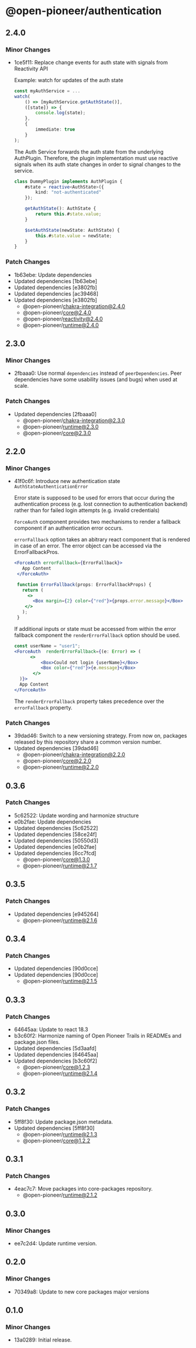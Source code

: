# @open-pioneer/authentication

## 2.4.0

### Minor Changes

-   1ce5f11: Replace change events for auth state with signals from Reactivity API

    Example: watch for updates of the auth state

    ```typescript
    const myAuthService = ...
    watch(
        () => [myAuthService.getAuthState()],
        ([state]) => {
            console.log(state);
        },
        {
            immediate: true
        }
    );
    ```

    The Auth Service forwards the auth state from the underlying AuthPlugin.
    Therefore, the plugin implementation must use reactive signals when its auth state changes in order to signal changes to the service.

    ```typescript
    class DummyPlugin implements AuthPlugin {
        #state = reactive<AuthState>({
            kind: "not-authenticated"
        });

        getAuthState(): AuthState {
            return this.#state.value;
        }

        $setAuthState(newState: AuthState) {
            this.#state.value = newState;
        }
    }
    ```

### Patch Changes

-   1b63ebe: Update dependencies
-   Updated dependencies [1b63ebe]
-   Updated dependencies [e3802fb]
-   Updated dependencies [ac39468]
-   Updated dependencies [e3802fb]
    -   @open-pioneer/chakra-integration@2.4.0
    -   @open-pioneer/core@2.4.0
    -   @open-pioneer/reactivity@2.4.0
    -   @open-pioneer/runtime@2.4.0

## 2.3.0

### Minor Changes

-   2fbaaa0: Use normal `dependencies` instead of `peerDependencies`. Peer dependencies have some usability issues (and bugs) when used at scale.

### Patch Changes

-   Updated dependencies [2fbaaa0]
    -   @open-pioneer/chakra-integration@2.3.0
    -   @open-pioneer/runtime@2.3.0
    -   @open-pioneer/core@2.3.0

## 2.2.0

### Minor Changes

-   41f0c6f: Introduce new authentication state `AuthStateAuthenticationError`

    Error state is supposed to be used for errors that occur during the authentication process (e.g. lost connection to authentication backend) rather than for failed login attempts (e.g. invalid credentials)

    `ForceAuth` component provides two mechanisms to render a fallback component if an authentication error occurs.

    `errorFallback` option takes an abitrary react component that is rendered in case of an error. The error object can be accessed via the ErrorFallbackPros.

    ```jsx
    <ForceAuth errorFallback={ErrorFallback}>
       App Content
     </ForceAuth>

     function ErrorFallback(props: ErrorFallbackProps) {
       return (
         <>
           <Box margin={2} color={"red"}>{props.error.message}</Box>
        </>
       );
     }
    ```

    If additional inputs or state must be accessed from within the error fallback component the `renderErrorFallback` option should be used.

    ```jsx
    const userName = "user1";
    <ForceAuth  renderErrorFallback={(e: Error) => (
          <>
              <Box>Could not login {userName}</Box>
              <Box color={"red"}>{e.message}</Box>
           </>
      )}>
      App Content
    </ForceAuth>
    ```

    The `renderErrorFallback` property takes precedence over the `errorFallback` property.

### Patch Changes

-   39dad46: Switch to a new versioning strategy.
    From now on, packages released by this repository share a common version number.
-   Updated dependencies [39dad46]
    -   @open-pioneer/chakra-integration@2.2.0
    -   @open-pioneer/core@2.2.0
    -   @open-pioneer/runtime@2.2.0

## 0.3.6

### Patch Changes

-   5c62522: Update wording and harmonize structure
-   e0b2fae: Update dependencies
-   Updated dependencies [5c62522]
-   Updated dependencies [58ce24f]
-   Updated dependencies [50550d3]
-   Updated dependencies [e0b2fae]
-   Updated dependencies [6cc7fcd]
    -   @open-pioneer/core@1.3.0
    -   @open-pioneer/runtime@2.1.7

## 0.3.5

### Patch Changes

-   Updated dependencies [e945264]
    -   @open-pioneer/runtime@2.1.6

## 0.3.4

### Patch Changes

-   Updated dependencies [90d0cce]
-   Updated dependencies [90d0cce]
    -   @open-pioneer/runtime@2.1.5

## 0.3.3

### Patch Changes

-   64645aa: Update to react 18.3
-   b3c60f2: Harmonize naming of Open Pioneer Trails in READMEs and package.json files.
-   Updated dependencies [5d3aafd]
-   Updated dependencies [64645aa]
-   Updated dependencies [b3c60f2]
    -   @open-pioneer/core@1.2.3
    -   @open-pioneer/runtime@2.1.4

## 0.3.2

### Patch Changes

-   5ff8f30: Update package.json metadata.
-   Updated dependencies [5ff8f30]
    -   @open-pioneer/runtime@2.1.3
    -   @open-pioneer/core@1.2.2

## 0.3.1

### Patch Changes

-   4eac7c7: Move packages into core-packages repository.
    -   @open-pioneer/runtime@2.1.2

## 0.3.0

### Minor Changes

-   ee7c2d4: Update runtime version.

## 0.2.0

### Minor Changes

-   70349a8: Update to new core packages major versions

## 0.1.0

### Minor Changes

-   13a0289: Initial release.
